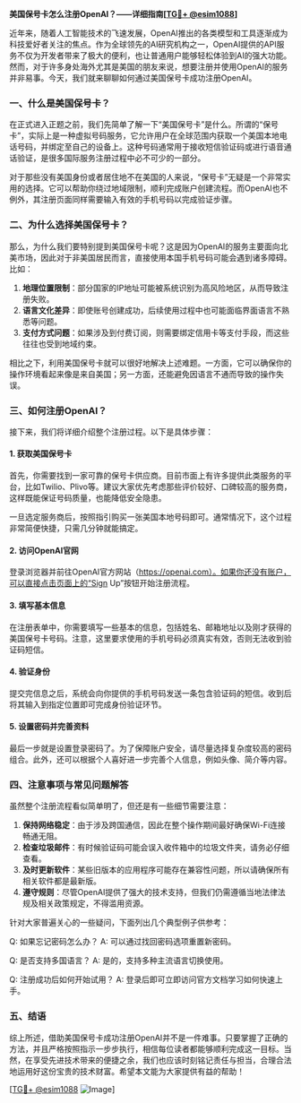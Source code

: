 **美国保号卡怎么注册OpenAI？——详细指南[[TG💪+ @esim1088](https://t.me/s/esim1088)]**

近年来，随着人工智能技术的飞速发展，OpenAI推出的各类模型和工具逐渐成为科技爱好者关注的焦点。作为全球领先的AI研究机构之一，OpenAI提供的API服务不仅为开发者带来了极大的便利，也让普通用户能够轻松体验到AI的强大功能。然而，对于许多身处海外尤其是美国的朋友来说，想要注册并使用OpenAI的服务并非易事。今天，我们就来聊聊如何通过美国保号卡成功注册OpenAI。

### 一、什么是美国保号卡？

在正式进入正题之前，我们先简单了解一下“美国保号卡”是什么。所谓的“保号卡”，实际上是一种虚拟号码服务，它允许用户在全球范围内获取一个美国本地电话号码，并绑定至自己的设备上。这种号码通常用于接收短信验证码或进行语音通话验证，是很多国际服务注册过程中必不可少的一部分。

对于那些没有美国身份或者居住地不在美国的人来说，“保号卡”无疑是一个非常实用的选择。它可以帮助你绕过地域限制，顺利完成账户创建流程。而OpenAI也不例外，其注册页面同样需要输入有效的手机号码以完成验证步骤。

### 二、为什么选择美国保号卡？

那么，为什么我们要特别提到美国保号卡呢？这是因为OpenAI的服务主要面向北美市场，因此对于非美国居民而言，直接使用本国手机号码可能会遇到诸多障碍。比如：

1. **地理位置限制**：部分国家的IP地址可能被系统识别为高风险地区，从而导致注册失败。
2. **语言文化差异**：即使账号创建成功，后续使用过程中也可能面临界面语言不熟悉等问题。
3. **支付方式问题**：如果涉及到付费订阅，则需要绑定信用卡等支付手段，而这些往往也受到地域约束。

相比之下，利用美国保号卡就可以很好地解决上述难题。一方面，它可以确保你的操作环境看起来像是来自美国；另一方面，还能避免因语言不通而导致的操作失误。

### 三、如何注册OpenAI？

接下来，我们将详细介绍整个注册过程。以下是具体步骤：

#### 1. 获取美国保号卡

首先，你需要找到一家可靠的保号卡供应商。目前市面上有许多提供此类服务的平台，比如Twilio、Plivo等。建议大家优先考虑那些评价较好、口碑较高的服务商，这样既能保证号码质量，也能降低安全隐患。

一旦选定服务商后，按照指引购买一张美国本地号码即可。通常情况下，这个过程非常简便快捷，只需几分钟就能搞定。

#### 2. 访问OpenAI官网

登录浏览器并前往OpenAI官方网站（https://openai.com）。如果你还没有账户，可以直接点击页面上的“Sign Up”按钮开始注册流程。

#### 3. 填写基本信息

在注册表单中，你需要填写一些基本的信息，包括姓名、邮箱地址以及刚才获得的美国保号卡号码。注意，这里要求使用的手机号码必须真实有效，否则无法收到验证码短信。

#### 4. 验证身份

提交完信息之后，系统会向你提供的手机号码发送一条包含验证码的短信。收到后将其输入到指定位置即可完成身份验证环节。

#### 5. 设置密码并完善资料

最后一步就是设置登录密码了。为了保障账户安全，请尽量选择复杂度较高的密码组合。此外，还可以根据个人喜好进一步完善个人信息，例如头像、简介等内容。

### 四、注意事项与常见问题解答

虽然整个注册流程看似简单明了，但还是有一些细节需要注意：

1. **保持网络稳定**：由于涉及跨国通信，因此在整个操作期间最好确保Wi-Fi连接畅通无阻。
2. **检查垃圾邮件**：有时候验证码可能会误入收件箱中的垃圾文件夹，请务必仔细查看。
3. **及时更新软件**：某些旧版本的应用程序可能存在兼容性问题，所以请确保所有相关软件都是最新版。
4. **遵守规则**：尽管OpenAI提供了强大的技术支持，但我们仍需遵循当地法律法规及相关政策规定，不得滥用资源。

针对大家普遍关心的一些疑问，下面列出几个典型例子供参考：

Q: 如果忘记密码怎么办？
A: 可以通过找回密码选项重置新密码。

Q: 是否支持多国语言？
A: 是的，支持多种主流语言切换使用。

Q: 注册成功后如何开始试用？
A: 登录后即可立即访问官方文档学习如何快速上手。

### 五、结语

综上所述，借助美国保号卡成功注册OpenAI并不是一件难事。只要掌握了正确的方法，并且严格按照指示一步步执行，相信每位读者都能够顺利完成这一目标。当然，在享受先进技术带来的便捷之余，我们也应该时刻铭记责任与担当，合理合法地运用好这份宝贵的技术财富。希望本文能为大家提供有益的帮助！

[[TG💪+ @esim1088](https://t.me/s/esim1088) ![Image](https://i.postimg.cc/4NQfJmqS/Snipaste-2025-05-13-00-14-12.png)]